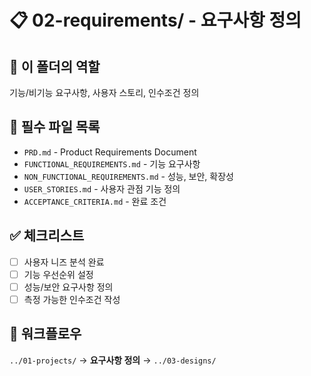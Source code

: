# 📋 02-requirements/ - 요구사항 정의

## 🎯 이 폴더의 역할
기능/비기능 요구사항, 사용자 스토리, 인수조건 정의

## 📝 필수 파일 목록
- `PRD.md` - Product Requirements Document
- `FUNCTIONAL_REQUIREMENTS.md` - 기능 요구사항
- `NON_FUNCTIONAL_REQUIREMENTS.md` - 성능, 보안, 확장성
- `USER_STORIES.md` - 사용자 관점 기능 정의
- `ACCEPTANCE_CRITERIA.md` - 완료 조건

## ✅ 체크리스트
- [ ] 사용자 니즈 분석 완료
- [ ] 기능 우선순위 설정
- [ ] 성능/보안 요구사항 정의
- [ ] 측정 가능한 인수조건 작성

## 🔗 워크플로우
`../01-projects/` → **요구사항 정의** → `../03-designs/`